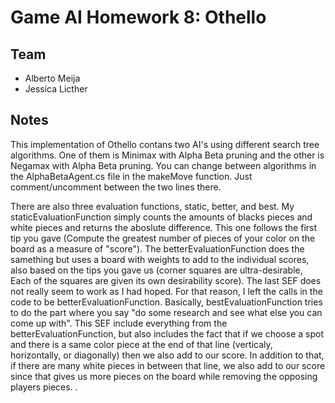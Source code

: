 # Game AI Homework 8: Othello

## Team

* Alberto Meija
* Jessica Licther

## Notes

This implementation of Othello contans two AI's using different search tree algorithms. One of them is Minimax with Alpha Beta pruning and the other is Negamax with Alpha Beta pruning. You can change between algorithms in the AlphaBetaAgent.cs file in the makeMove function. Just comment/uncomment between the two lines there. 

There are also three evaluation functions, static, better, and best. My staticEvaluationFunction simply counts the amounts of blacks pieces and white pieces and returns the aboslute difference. This one follows the first tip you gave (Compute the greatest number of pieces of your color on the board as a measure of "score"). 
The betterEvaluationFunction does the samething but uses a board with weights to add to the individual scores, also based on the tips you gave us (corner squares are ultra-desirable, Each of the squares are given its own desirability score). 
The last SEF does not really seem to work as I had hoped. For that reason, I left the calls in the code to be betterEvaluationFunction. Basically, bestEvaluationFunction tries to do the part where you say "do some research and see what else you can come up with". This SEF include everything from the betterEvaluationFunction, but also includes the fact that if we choose a spot and there is a same color piece at the end of that line (verticaly, horizontally, or diagonally) then we also add to our score. In addition to that, if there are many white pieces in between that line, we also add to our score since that gives us more pieces on the board while removing the opposing players pieces. . 